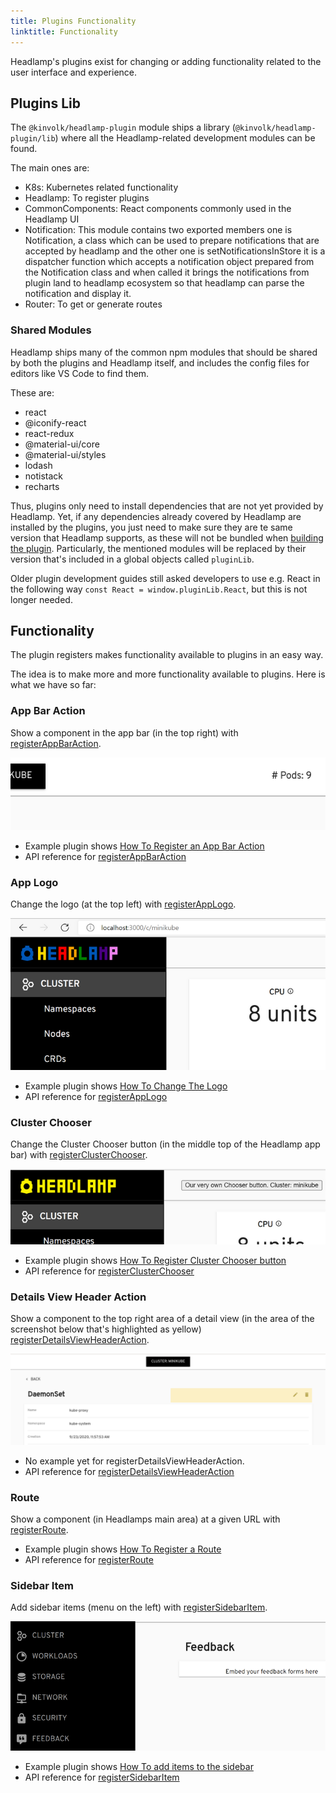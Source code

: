 ```yaml
---
title: Plugins Functionality
linktitle: Functionality
---
```


Headlamp's plugins exist for changing or adding functionality related to
the user interface and experience.

## Plugins Lib

The `@kinvolk/headlamp-plugin` module ships a library
(`@kinvolk/headlamp-plugin/lib`) where all the Headlamp-related development
modules can be found.

The main ones are:

- K8s: Kubernetes related functionality
- Headlamp: To register plugins
- CommonComponents: React components commonly used in the Headlamp UI
- Notification: This module contains two exported members one is Notification, a class which can be used to prepare notifications that are accepted by headlamp and the other one is setNotificationsInStore it is a dispatcher function which accepts a notification object prepared from the Notification class and when called it brings the notifications from plugin land to headlamp ecosystem so that headlamp can parse the notification and display it.
- Router: To get or generate routes

### Shared Modules

Headlamp ships many of the common npm modules that should be shared by both
the plugins and Headlamp itself, and includes the config files for editors
like VS Code to find them.

These are:

- react
- @iconify-react
- react-redux
- @material-ui/core
- @material-ui/styles
- lodash
- notistack
- recharts

Thus, plugins only need to install dependencies that are not yet provided by Headlamp.
Yet, if any dependencies already covered by Headlamp are installed by the plugins, you
just need to make sure they are te same version that Headlamp supports, as these will
not be bundled when [building the plugin](../building.md).
Particularly, the mentioned modules will be replaced by their version that's included
in a global objects called `pluginLib`.

Older plugin development guides still asked developers to use e.g. React in the following
way `const React = window.pluginLib.React`, but this is not longer needed.

## Functionality

The plugin registers makes functionality available to plugins in an easy way.

The idea is to make more and more functionality available to plugins. Here is
what we have so far:

### App Bar Action

Show a component in the app bar (in the top right) with
[registerAppBarAction](../api/modules/plugin_registry.md#registerAppBarAction).

![screenshot of the header showing two actions](./images/podcounter_screenshot.png)

- Example plugin shows [How To Register an App Bar Action](https://github.com/kinvolk/headlamp/tree/main/plugins/examples/pod-counter)
- API reference for [registerAppBarAction](../api/modules/plugin_registry.md#registerAppBarAction)

### App Logo

Change the logo (at the top left) with
[registerAppLogo](../api/modules/plugin_registry.md#registerapplogo).

![screenshot of the logo being changed](./images/change-logo.png)

- Example plugin shows [How To Change The Logo](https://github.com/kinvolk/headlamp/tree/main/plugins/examples/change-logo)
- API reference for [registerAppLogo](../api/modules/plugin_registry.md#registerapplogo)

### Cluster Chooser

Change the Cluster Chooser button (in the middle top of the Headlamp app bar) with
[registerClusterChooser](../api/modules/plugin_registry.md#registerClusterChooser).

![screenshot of the cluster chooser button](./images/clusterchooser.png)

- Example plugin shows [How To Register Cluster Chooser button](https://github.com/kinvolk/headlamp/tree/main/plugins/examples/clusterchooser)
- API reference for [registerClusterChooser](../api/modules/plugin_registry.md#registerClusterChooser)

### Details View Header Action

Show a component to the top right area of a detail view
(in the area of the screenshot below that's highlighted as yellow)
[registerDetailsViewHeaderAction](../api/modules/plugin_registry.md#registerDetailsViewHeaderAction).

![screenshot of the header showing two actions](./images/header_actions_screenshot.png)

- No example yet for registerDetailsViewHeaderAction.
- API reference for [registerDetailsViewHeaderAction](../api/modules/plugin_registry.md#registerDetailsViewHeaderAction)

### Route

Show a component (in Headlamps main area) at a given URL with
[registerRoute](../api/modules/plugin_registry.md#registerRoute).

- Example plugin shows [How To Register a Route](https://github.com/kinvolk/headlamp/tree/main/plugins/examples/sidebar)
- API reference for [registerRoute](../api/modules/plugin_registry.md#registerRoute)

### Sidebar Item

Add sidebar items (menu on the left) with
[registerSidebarItem](../api/modules/plugin_registry.md#registerSidebarItem).

![screenshot of the logo being changed](./images/sidebar.png)

- Example plugin shows [How To add items to the sidebar](https://github.com/kinvolk/headlamp/tree/main/plugins/examples/sidebar)
- API reference for [registerSidebarItem](../api/modules/plugin_registry.md#registerSidebarItem)
